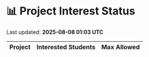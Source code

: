 # 📊 Project Interest Status

Last updated: **2025-08-08 01:03 UTC**

| Project | Interested Students | Max Allowed |
|---------|---------------------|-------------|
